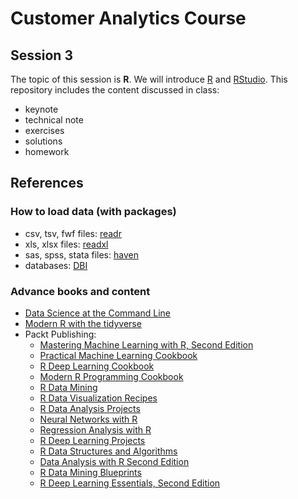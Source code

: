 # Customer Analytics Course

## Session 3

The topic of this session is **R**. We will introduce [R](https://www.r-project.org) and [RStudio](https://www.rstudio.com). This repository includes the content discussed in class:

  - keynote
  - technical note
  - exercises
  - solutions
  - homework

## References

### How to load data (with packages) 

  - csv, tsv, fwf files: [readr](https://readr.tidyverse.org)
  - xls, xlsx files: [readxl](https://readxl.tidyverse.org)
  - sas, spss, stata files: [haven](https://haven.tidyverse.org)
  - databases: [DBI](http://r-dbi.github.io/DBI/)
  
### Advance books and content

  - [Data Science at the Command Line](https://www.datascienceatthecommandline.com)
  - [Modern R with the tidyverse](https://b-rodrigues.github.io/modern_R/)
  - Packt Publishing:
    - [Mastering Machine Learning with R, Second Edition](https://github.com/PacktPublishing/Mastering-Machine-Learning-with-R-Second-Edition)
    - [Practical Machine Learning Cookbook](https://github.com/PacktPublishing/Practical-Machine-Learning-Cookbook)
    - [R Deep Learning Cookbook](https://github.com/PacktPublishing/R-Deep-Learning-Cookbook)
    - [Modern R Programming Cookbook](https://github.com/PacktPublishing/Modern-R-Programming-Cookbook)
    - [R Data Mining](https://github.com/PacktPublishing/R-Data-Mining)
    - [R Data Visualization Recipes](https://github.com/PacktPublishing/R-Data-Visualization-Recipes)
    - [R Data Analysis Projects](https://github.com/PacktPublishing/R-Data-Analysis-Projects)
    - [Neural Networks with R](https://github.com/PacktPublishing/Neural-Networks-with-R)
    - [Regression Analysis with R](https://github.com/PacktPublishing/Regression-Analysis-with-R)
    - [R Deep Learning Projects](https://github.com/PacktPublishing/R-Deep-Learning-Projects)
    - [R Data Structures and Algorithms](https://github.com/PacktPublishing/R-Data-Structures-and-Algorithms)
    - [Data Analysis with R Second Edition](https://github.com/PacktPublishing/Data-Analysis-with-R-Second-Edition)
    - [R Data Mining Blueprints](https://github.com/PacktPublishing/R-Data-Mining-Blueprints)
    - [R Deep Learning Essentials, Second Edition](https://github.com/PacktPublishing/R-Deep-Learning-Essentials-Second-Edition)
    
